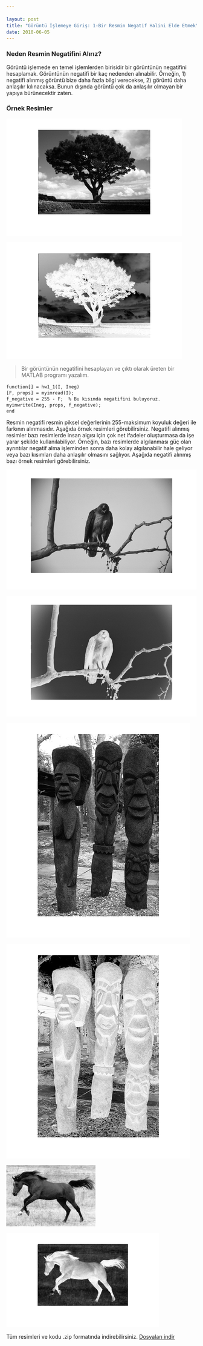 ```yaml
---

layout: post
title: "Görüntü İşlemeye Giriş: 1-Bir Resmin Negatif Halini Elde Etmek"
date: 2010-06-05
---
```


### Neden Resmin Negatifini Alırız?

Görüntü işlemede en temel işlemlerden birisidir bir görüntünün negatifini hesaplamak. Görüntünün negatifi bir kaç nedenden alınabilir. Örneğin, 1) negatifi alınmış görüntü bize daha fazla bilgi verecekse, 2) görüntü daha anlaşılır kılınacaksa. Bunun dışında görüntü çok da anlaşılır olmayan bir yapıya bürünecektir zaten.

### Örnek Resimler


![original image](https://github.com/mehmetakifakkus/mehmetakifakkus.github.io/blob/master/img/image_processing_images/negative_images/1.png?raw=true)

![negative image](https://github.com/mehmetakifakkus/mehmetakifakkus.github.io/blob/master/img/image_processing_images/negative_images/1_result.png?raw=true)


> Bir görüntünün negatifini hesaplayan ve çıktı olarak üreten bir MATLAB programı yazalım.

```
function[] = hw1_1(I, Ineg)
[F, props] = myimread(I);
f_negative = 255 - F;  % Bu kısımda negatifini buluyoruz. 
myimwrite(Ineg, props, f_negative);
end
```

Resmin negatifi resmin piksel değerlerinin 255-maksimum koyuluk değeri ile farkının alınmasıdır. Aşağıda örnek resimleri görebilirsiniz. Negatifi alınmış resimler bazı resimlerde insan algısı için çok net ifadeler oluşturmasa da işe yarar şekilde kullanılabiliyor. Örneğin, bazı resimlerde algılanması güç olan ayrıntılar negatif alma işleminden sonra daha kolay algılanabilir hale geliyor veya bazı kısımları daha anlaşılır olmasını sağlıyor. Aşağıda negatifi alınmış bazı örnek resimleri görebilirsiniz.



![original image](https://github.com/mehmetakifakkus/mehmetakifakkus.github.io/blob/master/img/image_processing_images/negative_images/2.png?raw=true)

![original image](https://github.com/mehmetakifakkus/mehmetakifakkus.github.io/blob/master/img/image_processing_images/negative_images/2_result.png?raw=true)

![original image](https://github.com/mehmetakifakkus/mehmetakifakkus.github.io/blob/master/img/image_processing_images/negative_images/3.png?raw=true)

![original image](https://github.com/mehmetakifakkus/mehmetakifakkus.github.io/blob/master/img/image_processing_images/negative_images/3_result.png?raw=true)

![original image](https://github.com/mehmetakifakkus/mehmetakifakkus.github.io/blob/master/img/image_processing_images/negative_images/4.png?raw=true)

![original image](https://github.com/mehmetakifakkus/mehmetakifakkus.github.io/blob/master/img/image_processing_images/negative_images/4_result.png?raw=true)

 Tüm resimleri ve kodu .zip formatında indirebilirsiniz. [Dosyaları indir](https://github.com/mehmetakifakkus/mehmetakifakkus.github.io/blob/master/img/image_processing_images/negative_images/1-dosyalar.zip)

